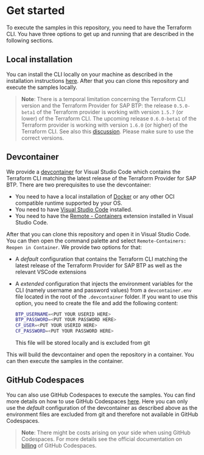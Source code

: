 
# Get started

To execute the samples in this repository, you need to have the Terraform CLI. You have three options to get up and running that are described in the following sections.

## Local installation

You can install the CLI locally on your machine as described in the installation instructions [here](https://learn.hashicorp.com/tutorials/terraform/install-cli). After that you can clone this repository and execute the samples locally.

> **Note**: There is a temporal limitation concerning the Terraform CLI version and the Terraform Provider for SAP BTP: the release `0.5.0-beta1` of the Terraform provider is working with version `1.5.7` (or lower) of the Terraform CLI. The upcoming release `0.6.0-beta1` of the Terraform provider is working with version `1.6.0` (or higher) of the Terraform CLI. See also this [discussion](https://github.com/SAP/terraform-provider-btp/discussions/477). Please make sure to use the correct versions.

## Devcontainer

We provide a [devcontainer](https://code.visualstudio.com/docs/remote/containers) for Visual Studio Code which contains the Terraform CLI matching the latest release of the Terraform Provider for SAP BTP. There are two prerequisites to use the devcontainer:

- You need to have a local installation of [Docker](https://www.docker.com/) or any other OCI compatible runtime supported by your OS.
- You need to have [Visual Studio Code](https://code.visualstudio.com/) installed.
- You need to have the [Remote - Containers](https://marketplace.visualstudio.com/items?itemName=ms-vscode-remote.remote-containers) extension installed in Visual Studio Code.

After that you can clone this repository and open it in Visual Studio Code. You can then open the command palette and select `Remote-Containers: Reopen in Container`. We provide two options for that:

- A *default* configuration that contains the Terraform CLI matching the latest release of the Terraform Provider for SAP BTP as well as the relevant VSCode extensions
- A *extended* configuration that injects the environment variables for the CLI (namely username and password values) from a `devcontainer.env` file located in the root of the `.devcontainer` folder. If you want to use this option, you need to create the file and add the following content:

    ```bash
    BTP_USERNAME=<PUT YOUR USERID HERE>
    BTP_PASSWORD=<PUT YOUR PASSWORD HERE>
    CF_USER=<PUT YOUR USERID HERE>
    CF_PASSWORD=<PUT YOUR PASSWORD HERE>
    ```

    This file will be stored locally and is excluded from git

This will build the devcontainer and open the repository in a container. You can then execute the samples in the container.

## GitHub Codespaces

You can also use GitHub Codespaces to execute the samples. You can find more details on how to use GitHub Codespaces [here](https://docs.github.com/en/codespaces/developing-in-codespaces/creating-a-codespace). Here you can only use the *default* configuration of the devcontainer as described above as the environment files are excluded from git and therefore not available in GitHub Codespaces.

> **Note**: There might be costs arising on your side when using GitHub Codespaces. For more details see the official documentation on [billing](https://docs.github.com/billing/managing-billing-for-github-codespaces/about-billing-for-github-codespaces) of GitHub Codespaces.
